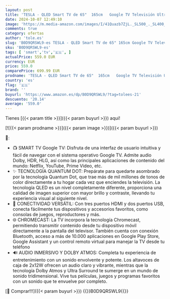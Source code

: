 ```yaml
---
layout: post
title: 'TESLA - QLED Smart TV de 65"  165cm   Google TV Televisión Ultra HD  HDR10  Dolby Atmos  Youtube  Netlfix  WiFi & Bluetooth  2 Altavoces 12W  Chromecast Integrado  3.840x2.160  Q65S939GUS  - 2024'
date: 2024-10-07 12:49:10
image: 'https://m.media-amazon.com/images/I/41Quazb7ZjL._SL500_._SL400_.jpg'
comments: true
category: ofertas
author: 'tole.es'
slug: 'B0D9QRSWL9-es TESLA - QLED Smart TV de 65" 165cm Google TV Televisión...'
sku: 'B0D9QRSWL9-es'
tags: [ 'smart','tv','🇪🇸', ]
actualPrice: 559.0 EUR
currency: EUR
price: 559.0
comparePrice: 699.99 EUR
prodname: 'TESLA - QLED Smart TV de 65"  165cm   Google TV Televisión Ultra HD  HDR10  Dolby Atmos  Youtube  Netlfix  WiFi & Bluetooth  2 Altavoces 12W  Chromecast Integrado  3.840x2.160  Q65S939GUS  - 2024'
country: 'es'
flag: '🇪🇸'
brand: ''
buyurl: 'https://www.amazon.es/dp/B0D9QRSWL9/?tag=tolees-21'
descuento: '20.14'
average: '559.0'
---
```


Tienes [{{< param title >}}]({{< param buyurl >}}) aqui!

[![{{< param prodname >}}]({{< param image >}})]({{< param buyurl >}})

🔎:

- 📺 SMART TV Google TV: Disfruta de una interfaz de usuario intuitiva y fácil de navegar con el sistema operativo Google TV. Admite audio Dolby, HDR, HLG, así como las principales aplicaciones de contenido del mundo: Netflix, YouTube, Prime Video, etc.
- ✨ TECNOLOGÍA QUANTUM DOT: Prepárate para quedarte asombrado por la tecnología Quantum Dot, que trae más de mil millones de tonos de color directamente a tu hogar cada vez que enciendes la televisión. La tecnología QLED es un nivel completamente diferente, proporciona una calidad de imagen superior con mayor brillo y contraste, llevando tu experiencia visual al siguiente nivel.
- 🔗 CONECTIVIDAD VERSÁTIL: Con tres puertos HDMI y dos puertos USB, conecta fácilmente tus dispositivos y accesorios favoritos, como consolas de juegos, reproductores y más.
- 🌐 CHROMECAST: La TV incorpora la tecnología Chromecast, permitiendo transmitir contenido desde tu dispositivo móvil directamente a la pantalla del televisor. También cuenta con conexión Bluetooth, acceso a más de 10.000 aplicaciones en Google Play Store, Google Assistant y un control remoto virtual para manejar la TV desde tu teléfono
- 🔊 AUDIO INMERSIVO Y DOLBY ATMOS: Completa tu experiencia de entretenimiento con un sonido envolvente y potente. Los altavoces de caja de 2x12W ofrecen un audio claro y vibrante, mientras que la tecnología Dolby Atmos y Ultra Surround te sumerge en un mundo de sonido tridimensional. Vive tus películas, juegos y programas favoritos con un sonido que te envuelve por completo.

[🛒 Comprar!!!]({{< param buyurl >}})
{{<world>}}B0D9QRSWL9{{</world>}}
